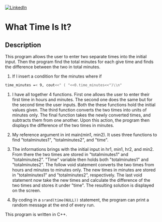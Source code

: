 [![LinkedIn][linkedin-shield]][linkedin-url-Bucsa]

# What Time Is It?

## Description 

This program allows the user to enter two separate times into the initial input. Then the program find the total minutes for each give time and finds the difference between the two in total minutes.

1. If I insert a condition for the minutes where if 
  
```bash
time_minutes =< 9, cout<<" ( "<<0.time_minutes<<")\\n"
```

1. I have all together 4 functions. First one allows the user to enter their first time in hours and minutes. The second one does the same but for the second time the user inputs. Both the these functions hold the initial values given. The third function converts the two times into units of minutes only. The final function takes the newly converted times, and subtracts them from one another. Upon this action, the program then displays the difference of the two times in minutes.
   
2. My reference argument in int main(min1, min2). It uses three functions to find "totalminutes1", "totalminutes2", and "time".
   
3. The informations brings with the initial input in hr1, min1, hr2, and min2. From there the two times are stored in "totalminutes1" and "totalminutes2". "Time" variable then holds both "totalminutes1" and "totalminutes2". The follow void statement converts the two times from hours and minutes to minutes only. The new times in minutes are stored in  "totalminutes1" and "totalminutes2", respectively. The last void statement now take the new times and calculate the difference of the two times and stores it under "time". The resulting solution  is displayed on the screen. 
   
4. By coding in a ``` srand(time(NULL)) ``` statement, the program can print a random message at the end of every run.
   
This program is written in C++.


[linkedin-shield]: https://img.shields.io/badge/-LinkedIn-black.svg?style=for-the-badge&logo=linkedin&colorB=555
[linkedin-url-Bucsa]: https://www.linkedin.com/in/justin-bucsa